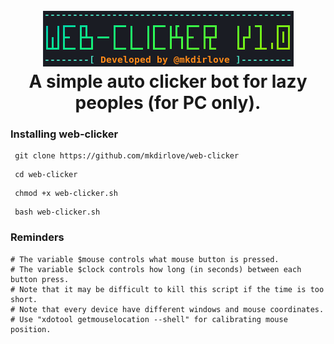 
<h1 align="center">
  <br>
  <a href="https://github.com/mkdirlove/web-clicker"><img src="https://raw.githubusercontent.com/mkdirlove/web-clicker/main/web-clicker.png" alt="web-clicker"></a>
  <br>
  A simple auto clicker bot for lazy peoples (for PC only).
  <br>
</h1>

### Installing web-clicker

```
 git clone https://github.com/mkdirlove/web-clicker
```
```
 cd web-clicker
```
```
 chmod +x web-clicker.sh
```
```
 bash web-clicker.sh
```

### Reminders
```
# The variable $mouse controls what mouse button is pressed.
# The variable $clock controls how long (in seconds) between each button press.
# Note that it may be difficult to kill this script if the time is too short.
# Note that every device have different windows and mouse coordinates.
# Use "xdotool getmouselocation --shell" for calibrating mouse position.
```
